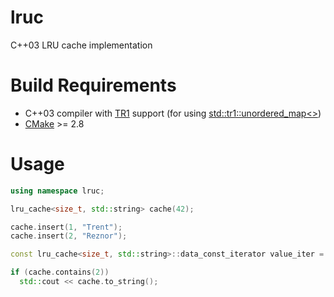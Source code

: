 # lruc
C++03 LRU cache implementation

# Build Requirements
* C++03 compiler with [TR1](https://en.wikipedia.org/wiki/C%2B%2B_Technical_Report_1) support (for using [std::tr1::unordered_map<>](http://www.cplusplus.com/reference/unordered_map/unordered_map/))
* [CMake](https://cmake.org/) >= 2.8

# Usage
```cpp
using namespace lruc;

lru_cache<size_t, std::string> cache(42);

cache.insert(1, "Trent");
cache.insert(2, "Reznor");

const lru_cache<size_t, std::string>::data_const_iterator value_iter = cache.find(1);

if (cache.contains(2))
  std::cout << cache.to_string();
```
